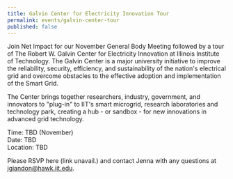 ```yaml
---
title: Galvin Center for Electricity Innovation Tour
permalink: events/galvin-center-tour
published: false
---
```


Join Net Impact for our November General Body Meeting followed by a tour of The Robert W. Galvin Center for Electricity Innovation at Illinois Institute of Technology. The Galvin Center is a major university initiative to improve the reliability, security, efficiency, and sustainability of the nation's electrical grid and overcome obstacles to the effective adoption and implementation of the Smart Grid.

The Center brings together researchers, industry, government, and innovators to "plug-in" to IIT's smart microgrid, research laboratories and technology park, creating a hub - or sandbox - for new innovations in advanced grid technology.

Time: TBD (November)<br>
Date: TBD<br>
Location: TBD

Please RSVP here (link unavail.) and contact Jenna with any questions at jgiandon@hawk.iit.edu.
